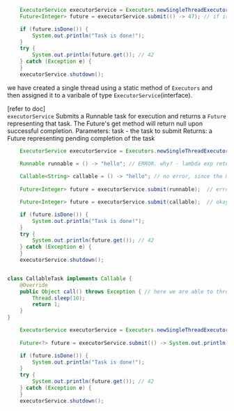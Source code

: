 ```java
    ExecutorService executorService = Executors.newSingleThreadExecutor();
    Future<Integer> future = executorService.submit(() -> 47); // if it return nothin then use '?' in place of data type inside angular brackets. this submit take runnable or callable. runnable doesnt returns anything but callable does

    if (future.isDone()) {
        System.out.println("Task is done!");
    }
    try {
        System.out.println(future.get()); // 42
    } catch (Exception e) {
    }
    executorService.shutdown();
```  

we have created a single thread using a static method of `Executors` and then assigned it to a varibale of type `ExecutorService`(interface).  
 
[refer to doc]  
`executorService` Submits a Runnable task for execution and returns a `Future` representing that task. The Future's get method will return null upon successful completion.
Parameters: task - the task to submit
Returns: a Future representing pending completion of the task


```java
    ExecutorService executorService = Executors.newSingleThreadExecutor();

    Runnable runnable = () -> "hello"; // ERROR. why? - lambda exp returns hello string; since the method 'run' inside Runnable interface have return type 'void' so it cant return anything other than void.
    
    Callable<String> callable = () -> "hello"; // no error, since the method 'call' inside Callable interface have Generic return type say 'V'. and it is also a funtional interface so we can use lambda exp as we used in case of Runnable
    
    Future<Integer> future = executorService.submit(runnable);  // error

    Future<Integer> future = executorService.submit(callable);  // okay. the future returns the something

    if (future.isDone()) {
        System.out.println("Task is done!");
    }
    try {
        System.out.println(future.get()); // 42
    } catch (Exception e) {
    }
    executorService.shutdown();
```  

```java

class CallableTask implements Callable {
    @Override
    public Object call() throws Exception { // here we are able to throw exception in method signature but in case of run method from Runnable we were not able to do that(we used try_catch).
        Thread.sleep(10);
        return 1;
    }
}
```  

```java
    ExecutorService executorService = Executors.newSingleThreadExecutor();
    
    Future<?> future = executorService.submit(() -> System.out.println("hellow"), "success");  // we are passing runnable as Runnable doesnt return anything, we have pass some value in result as second param, which string "success" here.

    if (future.isDone()) {
        System.out.println("Task is done!");
    }
    try {
        System.out.println(future.get()); // 42
    } catch (Exception e) {
    }
    executorService.shutdown();
```